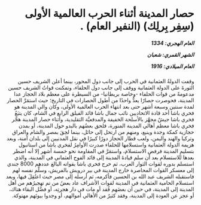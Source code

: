 <h1 dir="rtl">حصار المدينة أثناء الحرب العالمية الأولى (سِفِر بِرلِك) (النفير العام) .</h1>

<h5 dir="rtl">العام الهجري:  1334

الشهر القمري: شعبان

العام الميلادي: 1916</h5>

<p dir="rtl">وقفت الدولةُ العثمانية في الحرب إلى جانب دول المحور، بينما أعلن الشريف حسين الثورةَ على الدولة العثمانية ووقف إلى جانب دول الحلفاء، وتمكنت قواتُ الشريف حسين مدعومةً من قوات الحلفاء -وخاصة بريطانيا- من السيطرة على معظم بلاد الحجاز عدا المدينة، فحوصرت حصارًا يعدُّ واحدًا من أطول الحصارات في التاريخ؛ حيث استمَرَّ الحصار لمدة سنتين وسبعة أشهر حتى بعد انتهاء الحرب العالمية الأولى، وكان والي المدينة هو فخري باشا أحد قادة الاتحاديين نائب جمال باشا قائد الفيلق الرابع في الشام، كان يتبَعُ فخري باشا جيشٌ مجهَّز بالأسلحة الخفيفة والمدفعيَّة التقليدية، وأثناء حصار المدينة هجَّر فخري باشا معظم أهالي المدينة المنورة، فلحق بعضُهم بالبدو حول المدينة، أو بمدن حجازية كمكة وجدة وينبع، ومنهم من ارتحل إلى حائل، بينما لحِقَ بمصر والشام والعراق وتركيا والهند واليمن، ولعب قطار الحجاز دورًا كبيرًا في نقل المدنيين إلى بلدان آمنة، وبعد هزيمة الدولة العثمانية واستسلامها للحلفاء صدرت الأوامِرُ لفخري باشا من استانبول بتسليمِ المدينة فرفض الاستسلامَ، واستمَرَّ في المقاومة نحو خمسة أشهر إلا أنه اضطر بعدها للاستسلام بعد أن سلم قيادةَ المدينة إلى قائد الفوج العثماني في المدينة، والذي استسلم بدوره لقوات الثوار العرب، ثم خرج فخري باشا بقواته البالغ عددهم 8000 جندي إلى معسكر القوات المحاصرة خارج المدينة في بير درويش بالفريش، وسلَّم نفسه لهم فاستقبله الشريف عبد الله بن الحسين فأكرمه، ثم أرسله إلى مصر حيث اعتُقِلَ فيها، وبعد استسلام الحامية العثمانية في المدينة لقوات الأشراف عاد بعضُ من تم تهجيرُهم من أهل المدينة إلى المدينة، في حين أن بعضَهم فُقد أو مات في دار هجرتِه، أو فضَّل البقاء هناك، أو عجز عن العودة إلى المدينة، وفقد كثيرٌ من الأهالي أموالهم، أو وجدوا بيوتَهم مهتوكة.</p></br>
